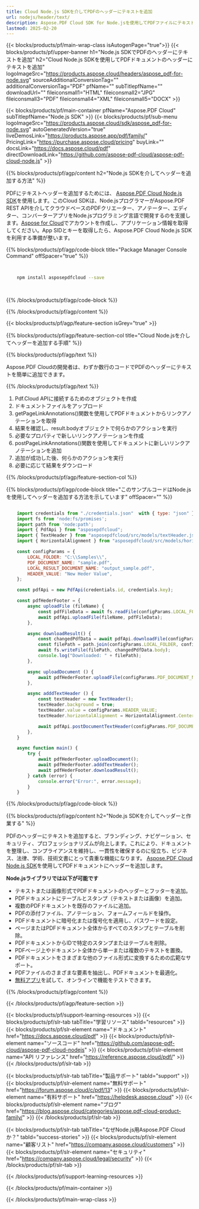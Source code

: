 ```yaml
---
title: Cloud Node.js SDKを介してPDFのヘッダーにテキストを追加
url: nodejs/header/text/
description: Aspose.PDF Cloud SDK for Node.jsを使用してPDFファイルにテキストヘッダーを挿入します。
lastmod: 2025-02-20
---
```


{{< blocks/products/pf/main-wrap-class isAutogenPage="true">}}
{{< blocks/products/pf/upper-banner h1="Node.js SDKでPDFのヘッダーにテキストを追加" h2="Cloud Node.js SDKを使用してPDFドキュメントのヘッダーにテキストを追加" logoImageSrc="https://products.aspose.cloud/headers/aspose_pdf-for-node.svg" sourceAdditionalConversionTag="" additionalConversionTag="PDF" pfName="" subTitlepfName="" downloadUrl="" fileiconsmall1="HTML" fileiconsmall2="JPG" fileiconsmall3="PDF" fileiconsmall4="XML" fileiconsmall5="DOCX" >}}

{{< blocks/products/pf/main-container pfName="Aspose.PDF Cloud" subTitlepfName="Node.js SDK" >}}
{{< blocks/products/pf/sub-menu logoImageSrc="https://products.aspose.cloud/sdk/aspose_pdf-for-node.svg"
autoGeneratedVersion="true"
liveDemosLink="https://products.aspose.app/pdf/family/" PricingLink="https://purchase.aspose.cloud/pricing" buyLink="" docsLink="https://docs.aspose.cloud/pdf"  directDownloadLink="https://github.com/aspose-pdf-cloud/aspose-pdf-cloud-node.js" >}}

{{% blocks/products/pf/agp/content h2="Node.js SDKを介してヘッダーを追加する方法" %}}

PDFにテキストヘッダーを追加するためには、
[Aspose.PDF Cloud Node.js SDK](https://products.aspose.cloud/pdf/nodejs/)を使用します。このCloud SDKは、Node.jsプログラマーがAspose.PDF REST APIを介してクラウドベースのPDFクリエーター、アノテーター、エディター、コンバーターアプリをNode.jsプログラミング言語で開発するのを支援します。[Aspose for Cloud](https://dashboard.aspose.cloud/#/apps)でアカウントを作成し、アプリケーション情報を取得してください。App SIDとキーを取得したら、Aspose.PDF Cloud Node.js SDKを利用する準備が整います。

{{% blocks/products/pf/agp/code-block title="Package Manager Console Command" offSpacer="true" %}}

```bash

     
    npm install asposepdfcloud --save
     
     

```

{{% /blocks/products/pf/agp/code-block %}}

{{% /blocks/products/pf/agp/content %}}

{{< blocks/products/pf/agp/feature-section isGrey="true" >}}

{{% blocks/products/pf/agp/feature-section-col title="Cloud Node.jsを介してヘッダーを追加する手順" %}}

{{% blocks/products/pf/agp/text %}}

Aspose.PDF Cloudの開発者は、わずか数行のコードでPDFのヘッダーにテキストを簡単に追加できます。

{{% /blocks/products/pf/agp/text %}}

1. Pdf.Cloud APIに接続するためのオブジェクトを作成
1. ドキュメントファイルをアップロード
1. getPageLinkAnnotations()関数を使用してPDFドキュメントからリンクアノテーションを取得
1. 結果を確認し、result.bodyオブジェクトで何らかのアクションを実行
1. 必要なプロパティで新しいリンクアノテーションを作成
1. postPageLinkAnnotations()関数を使用してドキュメントに新しいリンクアノテーションを追加
1. 追加が成功した後、何らかのアクションを実行
1. 必要に応じて結果をダウンロード

{{% /blocks/products/pf/agp/feature-section-col %}}


{{% blocks/products/pf/agp/code-block title="このサンプルコードはNode.jsを使用してヘッダーを追加する方法を示しています" offSpacer="" %}}

```js

    import credentials from "./credentials.json"  with { type: "json" };
    import fs from 'node:fs/promises';
    import path from 'node:path';
    import { PdfApi } from "asposepdfcloud";
    import { TextHeader } from "asposepdfcloud/src/models/textHeader.js";
    import { HorizontalAlignment } from "asposepdfcloud/src/models/horizontalAlignment.js";

    const configParams = {
        LOCAL_FOLDER: "C:\\Samples\\",
        PDF_DOCUMENT_NAME: "sample.pdf",
        LOCAL_RESULT_DOCUMENT_NAME: "output_sample.pdf",
        HEADER_VALUE: "New Heder Value",
    };

    const pdfApi = new PdfApi(credentials.id, credentials.key);

    const pdfHederFooter = {
        async uploadFile (fileName) {
            const pdfFileData = await fs.readFile(configParams.LOCAL_FOLDER + fileName);
            await pdfApi.uploadFile(fileName, pdfFileData);
        },

        async downloadResult() {
            const changedPdfData = await pdfApi.downloadFile(configParams.PDF_DOCUMENT_NAME);
            const filePath = path.join(configParams.LOCAL_FOLDER, configParams.LOCAL_RESULT_DOCUMENT_NAME);
            await fs.writeFile(filePath, changedPdfData.body);
            console.log("Downloaded: " + filePath);
        },

        async uploadDocument () {
            await pdfHederFooter.uploadFile(configParams.PDF_DOCUMENT_NAME);
        },

        async adddTextHeader () {
            const textHeader = new TextHeader();
            textHeader.background = true;
            textHeader.value = configParams.HEADER_VALUE;
            textHeader.horizontalAlignment = HorizontalAlignment.Center;

            await pdfApi.postDocumentTextHeader(configParams.PDF_DOCUMENT_NAME, textHeader);
        },
    }

    async function main() {
        try {
            await pdfHederFooter.uploadDocument();
            await pdfHederFooter.adddTextHeader();
            await pdfHederFooter.downloadResult();
        } catch (error) {
            console.error("Error:", error.message);
        }
    }
```

{{% /blocks/products/pf/agp/code-block %}}

{{% blocks/products/pf/agp/content h2="Node.js SDKを介してヘッダーと作業する" %}}

PDFのヘッダーにテキストを追加すると、ブランディング、ナビゲーション、セキュリティ、プロフェッショナリズムが向上します。これにより、ドキュメントを整理し、コンプライアンスを維持し、一貫性を確保するのに役立ち、ビジネス、法律、学術、技術文書にとって貴重な機能になります。
[Aspose.PDF Cloud Node.js SDK](https://products.aspose.cloud/pdf/nodejs/)を使用してPDFドキュメントにヘッダーを追加します。

**Node.jsライブラリでは以下が可能です**

+ テキストまたは画像形式でPDFドキュメントのヘッダーとフッターを追加。
+ PDFドキュメントにテーブルとスタンプ（テキストまたは画像）を追加。
+ 複数のPDFドキュメントを既存のファイルに追加。
+ PDFの添付ファイル、アノテーション、フォームフィールドを操作。
+ PDFドキュメントに暗号化または復号化を適用し、パスワードを設定。
+ ページまたはPDFドキュメント全体からすべてのスタンプとテーブルを削除。
+ PDFドキュメントからIDで特定のスタンプまたはテーブルを削除。
+ PDFページ上やドキュメント全体から単一または複数のテキストを置換。
+ PDFドキュメントをさまざまな他のファイル形式に変換するための広範なサポート。
+ PDFファイルのさまざまな要素を抽出し、PDFドキュメントを最適化。
+ [無料アプリ](https://products.aspose.app/pdf/family/)を試して、オンラインで機能をテストできます。

{{% /blocks/products/pf/agp/content %}}

{{< /blocks/products/pf/agp/feature-section >}}

{{< blocks/products/pf/support-learning-resources >}}
{{< blocks/products/pf/slr-tab tabTitle="学習リソース" tabId="resources" >}}
{{< blocks/products/pf/slr-element name="ドキュメント" href="https://docs.aspose.cloud/pdf" >}}
{{< blocks/products/pf/slr-element name="ソースコード" href="https://github.com/aspose-pdf-cloud/aspose-pdf-cloud-nodejs" >}}
{{< blocks/products/pf/slr-element name="API リファレンス" href="https://reference.aspose.cloud/pdf/" >}}
{{< /blocks/products/pf/slr-tab >}}

{{< blocks/products/pf/slr-tab tabTitle="製品サポート" tabId="support" >}}
{{< blocks/products/pf/slr-element name="無料サポート" href="https://forum.aspose.cloud/c/pdf/13" >}}
{{< blocks/products/pf/slr-element name="有料サポート" href="https://helpdesk.aspose.cloud" >}}
{{< blocks/products/pf/slr-element name="ブログ" href="https://blog.aspose.cloud/categories/aspose.pdf-cloud-product-family/" >}}
{{< /blocks/products/pf/slr-tab >}}

{{< blocks/products/pf/slr-tab tabTitle="なぜNode.js用Aspose.PDF Cloudか？" tabId="success-stories" >}}
{{< blocks/products/pf/slr-element name="顧客リスト" href="https://company.aspose.cloud/customers" >}}
{{< blocks/products/pf/slr-element name="セキュリティ" href="https://company.aspose.cloud/legal/security" >}}
{{< /blocks/products/pf/slr-tab >}}

{{< /blocks/products/pf/support-learning-resources >}}

<!-- aboutfile Ends -->

{{< /blocks/products/pf/main-container >}}

{{< /blocks/products/pf/main-wrap-class >}}



